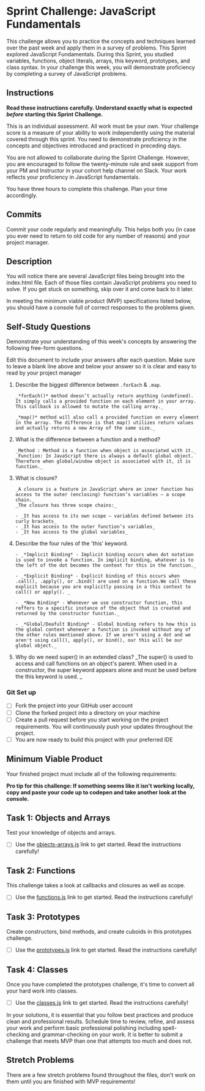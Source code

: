 # Sprint Challenge: JavaScript Fundamentals

This challenge allows you to practice the concepts and techniques learned over the past week and apply them in a survey of problems. This Sprint explored JavaScript Fundamentals. During this Sprint, you studied variables, functions, object literals, arrays, this keyword, prototypes, and class syntax. In your challenge this week, you will demonstrate proficiency by completing a survey of JavaScript problems.

## Instructions

**Read these instructions carefully. Understand exactly what is expected _before_ starting this Sprint Challenge.**

This is an individual assessment. All work must be your own. Your challenge score is a measure of your ability to work independently using the material covered through this sprint. You need to demonstrate proficiency in the concepts and objectives introduced and practiced in preceding days.

You are not allowed to collaborate during the Sprint Challenge. However, you are encouraged to follow the twenty-minute rule and seek support from your PM and Instructor in your cohort help channel on Slack. Your work reflects your proficiency in JavaScript fundamentals.

You have three hours to complete this challenge. Plan your time accordingly.

## Commits

Commit your code regularly and meaningfully. This helps both you (in case you ever need to return to old code for any number of reasons) and your project manager.

## Description

You will notice there are several JavaScript files being brought into the index.html file. Each of those files contain JavaScript problems you need to solve. If you get stuck on something, skip over it and come back to it later.

In meeting the minimum viable product (MVP) specifications listed below, you should have a console full of correct responses to the problems given.

## Self-Study Questions

Demonstrate your understanding of this week's concepts by answering the following free-form questions.

Edit this document to include your answers after each question. Make sure to leave a blank line above and below your answer so it is clear and easy to read by your project manager

1.  Describe the biggest difference between `.forEach` & `.map`.

        _*forEach()* method doesn’t actually return anything (undefined). It simply calls a provided function on each element in your array. This callback is allowed to mutate the calling array._

        _*map()* method will also call a provided function on every element in the array. The difference is that map() utilizes return values and actually returns a new Array of the same size._

2.  What is the difference between a function and a method?

        _Method : Method is a function when object is associated with it._
        _Function: In JavaScript there is always a default global object. Therefore when global/window object is associated with it, it is function._

3.  What is closure?

        _A closure is a feature in JavaScript where an inner function has access to the outer (enclosing) function’s variables — a scope chain._
        _The closure has three scope chains:_

        - _It has access to its own scope — variables defined between its curly brackets_
        - _It has access to the outer function’s variables_
        - _It has access to the global variables_

4.  Describe the four rules of the 'this' keyword.

        - _*Implicit Binding* - Implicit binding occurs when dot notation is used to invoke a function. In implicit binding, whatever is to the left of the dot becomes the context for this in the function._

        - _*Explicit Binding* - Explicit binding of this occurs when .call(), .apply(), or .bind() are used on a function.We call these explicit because you are explicitly passing in a this context to call() or apply(). _

        - _*New Binding* - Whenever we use constructor function, this reffers to a specific instance of the object that is created and returned by the constructor function._

        - _*Global/Deafult Binding* - Global binding refers to how this is the global context whenever a function is invoked without any of the other rules mentioned above. If we aren't using a dot and we aren't using call(), apply(), or bind(), our this will be our global object._

5.  Why do we need super() in an extended class?
    _The super() is used to access and call functions on an object's parent. When used in a constructor, the super keyword appears alone and must be used before the this keyword is used. _

### Git Set up

- [ ] Fork the project into your GitHub user account
- [ ] Clone the forked project into a directory on your machine
- [ ] Create a pull request before you start working on the project requirements. You will continuously push your updates throughout the project.
- [ ] You are now ready to build this project with your preferred IDE

## Minimum Viable Product

Your finished project must include all of the following requirements:

**Pro tip for this challenge: If something seems like it isn't working locally, copy and paste your code up to codepen and take another look at the console.**

## Task 1: Objects and Arrays

Test your knowledge of objects and arrays.

- [ ] Use the [objects-arrays.js](challenges/objects-arrays.js) link to get started. Read the instructions carefully!

## Task 2: Functions

This challenge takes a look at callbacks and closures as well as scope.

- [ ] Use the [functions.js](challenges/functions.js) link to get started. Read the instructions carefully!

## Task 3: Prototypes

Create constructors, bind methods, and create cuboids in this prototypes challenge.

- [ ] Use the [prototypes.js](challenges/prototypes.js) link to get started. Read the instructions carefully!

## Task 4: Classes

Once you have completed the prototypes challenge, it's time to convert all your hard work into classes.

- [ ] Use the [classes.js](challenges/classes.js) link to get started. Read the instructions carefully!

In your solutions, it is essential that you follow best practices and produce clean and professional results. Schedule time to review, refine, and assess your work and perform basic professional polishing including spell-checking and grammar-checking on your work. It is better to submit a challenge that meets MVP than one that attempts too much and does not.

## Stretch Problems

There are a few stretch problems found throughout the files, don't work on them until you are finished with MVP requirements!
